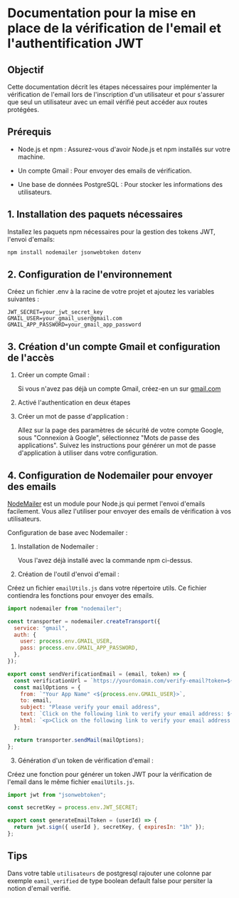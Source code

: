 # Documentation pour la mise en place de la vérification de l'email et l'authentification JWT

## Objectif

Cette documentation décrit les étapes nécessaires pour implémenter la vérification de l'email lors de l'inscription d'un utilisateur et pour s'assurer que seul un utilisateur avec un email vérifié peut accéder aux routes protégées.

## Prérequis

- Node.js et npm : Assurez-vous d'avoir Node.js et npm installés sur votre machine.

- Un compte Gmail : Pour envoyer des emails de vérification.

- Une base de données PostgreSQL : Pour stocker les informations des utilisateurs.

## 1. Installation des paquets nécessaires

Installez les paquets npm nécessaires pour la gestion des tokens JWT, l'envoi d'emails:

```bash
npm install nodemailer jsonwebtoken dotenv
```

## 2. Configuration de l'environnement

Créez un fichier .env à la racine de votre projet et ajoutez les variables suivantes :

```env
JWT_SECRET=your_jwt_secret_key
GMAIL_USER=your_gmail_user@gmail.com
GMAIL_APP_PASSWORD=your_gmail_app_password
```

## 3. Création d'un compte Gmail et configuration de l'accès

1. Créer un compte Gmail :

   Si vous n'avez pas déjà un compte Gmail, créez-en un sur [gmail.com](https://accounts.google.com)

2. Activé l'authentication en deux étapes

3. Créer un mot de passe d'application :

   Allez sur la page des paramètres de sécurité de votre compte Google, sous "Connexion à Google", sélectionnez "Mots de passe des applications". Suivez les instructions pour générer un mot de passe d'application à utiliser dans votre configuration.

## 4. Configuration de Nodemailer pour envoyer des emails

[NodeMailer](https://nodemailer.com/) est un module pour Node.js qui permet l'envoi d'emails facilement. Vous allez l'utiliser pour envoyer des emails de vérification à vos utilisateurs.

Configuration de base avec Nodemailer :

1. Installation de Nodemailer :

   Vous l'avez déjà installé avec la commande npm ci-dessus.

2. Création de l'outil d'envoi d'email :

Créez un fichier `emailUtils.js` dans votre répertoire utils. Ce fichier contiendra les fonctions pour envoyer des emails.

```javascript
import nodemailer from "nodemailer";

const transporter = nodemailer.createTransport({
  service: "gmail",
  auth: {
    user: process.env.GMAIL_USER,
    pass: process.env.GMAIL_APP_PASSWORD,
  },
});

export const sendVerificationEmail = (email, token) => {
  const verificationUrl = `https://yourdomain.com/verify-email?token=${token}`;
  const mailOptions = {
    from: `"Your App Name" <${process.env.GMAIL_USER}>`,
    to: email,
    subject: "Please verify your email address",
    text: `Click on the following link to verify your email address: ${verificationUrl}`,
    html: `<p>Click on the following link to verify your email address: <a href="${verificationUrl}">${verificationUrl}</a></p>`,
  };

  return transporter.sendMail(mailOptions);
};
```

3. Génération d'un token de vérification d'email :

Créez une fonction pour générer un token JWT pour la vérification de l'email dans le même fichier `emailUtils.js`.

```javascript
import jwt from "jsonwebtoken";

const secretKey = process.env.JWT_SECRET;

export const generateEmailToken = (userId) => {
  return jwt.sign({ userId }, secretKey, { expiresIn: "1h" });
};
```

## Tips

Dans votre table `utilisateurs` de postgresql rajouter une colonne par exemple `eamil_verified` de type boolean default false pour persiter la notion d'email verifié.
